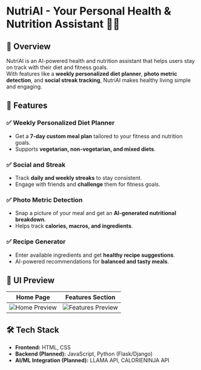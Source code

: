 # NutriAI - Your Personal Health & Nutrition Assistant 🥗💪  

## 📌 Overview  
NutriAI is an AI-powered health and nutrition assistant that helps users stay on track with their diet and fitness goals.  
With features like a **weekly personalized diet planner**, **photo metric detection**, and **social streak tracking**, NutriAI makes healthy living simple and engaging.  

## 🚀 Features  
### ✅ Weekly Personalized Diet Planner  
- Get a **7-day custom meal plan** tailored to your fitness and nutrition goals.  
- Supports **vegetarian, non-vegetarian, and mixed diets**.  

### ✅ Social and Streak  
- Track **daily and weekly streaks** to stay consistent.  
- Engage with friends and **challenge** them for fitness goals.  

### ✅ Photo Metric Detection  
- Snap a picture of your meal and get an **AI-generated nutritional breakdown**.  
- Helps track **calories, macros, and ingredients**.  

### ✅ Recipe Generator  
- Enter available ingredients and get **healthy recipe suggestions**.  
- AI-powered recommendations for **balanced and tasty meals**.  

## 🎨 UI Preview  
| **Home Page** | **Features Section** |
|--------------|------------------|
| ![Home Preview](assets/home-preview.png) | ![Features Preview](assets/features-preview.png) |

## 🛠 Tech Stack  
- **Frontend:** HTML, CSS  
- **Backend (Planned):** JavaScript, Python (Flask/Django)  
- **AI/ML Integration (Planned):** LLAMA API, CALORIENINJA API 

